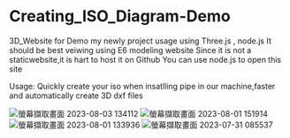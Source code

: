 # Creating_ISO_Diagram-Demo
3D_Website for Demo my newly project usage using Three.js , node.js 
It should be best veiwing using E6 modeling website
Since it is not a staticwebsite,it is hart to host it on Github 
You can use node.js to open this site 

Usage: Quickly create your iso when insatlling pipe in our machine,faster and automatically create 3D dxf files 

![螢幕擷取畫面 2023-08-03 134112](https://github.com/bob020416/Creating_ISO_Diagram-Demo-/assets/82202284/da7803d9-2fd2-4409-a9d9-a22f25a5ee9c)
![螢幕擷取畫面 2023-08-01 151914](https://github.com/bob020416/Creating_ISO_Diagram-Demo-/assets/82202284/1c1fae5a-9d68-47f7-881c-6b3cb413de83)
![螢幕擷取畫面 2023-08-01 133936](https://github.com/bob020416/Creating_ISO_Diagram-Demo-/assets/82202284/ce8acb56-456c-445e-a936-59bc9d649eab)
![螢幕擷取畫面 2023-07-31 085537](https://github.com/bob020416/Creating_ISO_Diagram-Demo-/assets/82202284/3eaa539f-987a-4300-9171-69cb9b7655f5)
